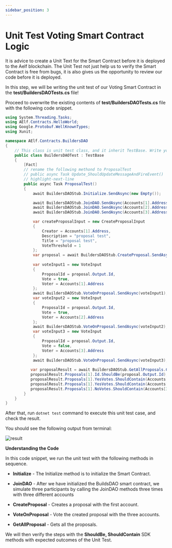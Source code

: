```yaml
---
sidebar_position: 3
---
```


# Unit Test Voting Smart Contract Logic

It is advice to create a Unit Text for the Smart Contract before it is deployed to the Aelf blockchain. The Unit Test not just help us to verify the Smart Contract is free from bugs, it is also gives us the opportunity to review our code before it is deployed.

In this step, we will be writing the unit test of our Voting Smart Contract in the **test/BuildersDAOTests.cs** file!

Proceed to overwrite the existing contents of **test/BuildersDAOTests.cs** file with the following code snippet.

```csharp showLineNumbers
using System.Threading.Tasks;
using AElf.Contracts.HelloWorld;
using Google.Protobuf.WellKnownTypes;
using Xunit;

namespace AElf.Contracts.BuildersDAO
{
    // This class is unit test class, and it inherit TestBase. Write your unit test code inside it
    public class BuildersDAOTest : TestBase
    {
        [Fact]
        // rename the following methond to ProposalTest
        // public async Task Update_ShouldUpdateMessageAndFireEvent()
        // highlight-next-line
        public async Task ProposalTest()
        {
            await BuildersDAOStub.Initialize.SendAsync(new Empty());

            await BuildersDAOStub.JoinDAO.SendAsync(Accounts[1].Address);
            await BuildersDAOStub.JoinDAO.SendAsync(Accounts[2].Address);
            await BuildersDAOStub.JoinDAO.SendAsync(Accounts[3].Address);

            var createProposalInput = new CreateProposalInput
            {
                Creator = Accounts[1].Address,
                Description = "proposal test",
                Title = "proposal test",
                VoteThreshold = 1
            };
            var proposal = await BuildersDAOStub.CreateProposal.SendAsync(createProposalInput);
            
            var voteInput1 = new VoteInput
            {
                ProposalId = proposal.Output.Id,
                Vote = true,
                Voter = Accounts[1].Address
            };
            await BuildersDAOStub.VoteOnProposal.SendAsync(voteInput1);
            var voteInput2 = new VoteInput
            {
                ProposalId = proposal.Output.Id,
                Vote = true,
                Voter = Accounts[2].Address
            };
            await BuildersDAOStub.VoteOnProposal.SendAsync(voteInput2);
            var voteInput3 = new VoteInput
            {
                ProposalId = proposal.Output.Id,
                Vote = false,
                Voter = Accounts[3].Address
            };
            await BuildersDAOStub.VoteOnProposal.SendAsync(voteInput3);
            
           var proposalResult = await BuildersDAOStub.GetAllProposals.CallAsync(new Empty());
           proposalResult.Proposals[1].Id.ShouldBe(proposal.Output.Id);
           proposalResult.Proposals[1].YesVotes.ShouldContain(Accounts[1].Address);
           proposalResult.Proposals[1].YesVotes.ShouldContain(Accounts[2].Address);
           proposalResult.Proposals[1].NoVotes.ShouldContain(Accounts[3].Address);
        }
    }
}
```

After that, run ``dotnet test`` command to execute this unit test case, and check the result.

You should see the following output from terminal:

![result](/img/unit-test-output.png)


**Understanding the Code**

In this code snippet, we run the unit test with the following methods in sequence.

- **Initialize** - 
The Initialize method is to initialize the Smart Contract. 

- **JoinDAO** - 
After we have initialized the BuildsDAO smart contract, we simulate three participants by calling the JoinDAO methods three times with three different accounts

- **CreateProposal** - 
Creates a proposal with the first account.

- **VoteOnProposal** - 
Vote the created proposal with the three accounts.

- **GetAllProposal** - 
Gets all the proposals.

We will then verify the steps with the **ShouldBe, ShouldContain** SDK methods with expected outcomes of the Unit Test.


